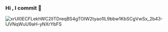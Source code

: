 ### Hi ,  I commit 🧠


![xrUl0ECFLekhWC2lITDreqBS4gTOIW2tyao1lL9bbw1KbSCgVwSx_2b43-IJVNqWuU9aH-yNXrYbFS](https://github.com/user-attachments/assets/8c4a6b57-133b-441f-ae51-105b41834c52)
